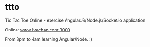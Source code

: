ttto
====

Tic Tac Toe Online - exercise AngularJS/Node.js/Socket.io application

Online: www.livechan.com:3000

From 8pm to 4am learning Angular/Node. :)
